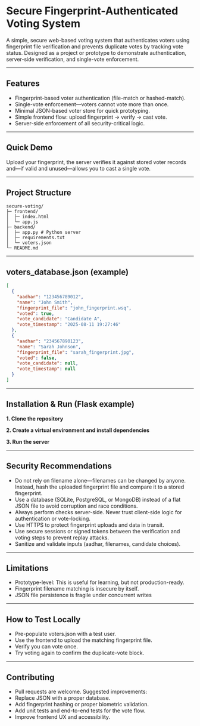 # Secure Fingerprint-Authenticated Voting System

A simple, secure web-based voting system that authenticates voters using fingerprint file verification and prevents duplicate votes by tracking vote status. Designed as a project or prototype to demonstrate authentication, server-side verification, and single-vote enforcement.

---

## Features
- Fingerprint-based voter authentication (file-match or hashed-match).
- Single-vote enforcement—voters cannot vote more than once.
- Minimal JSON-based voter store for quick prototyping.
- Simple frontend flow: upload fingerprint → verify → cast vote.
- Server-side enforcement of all security-critical logic.

---

## Quick Demo
Upload your fingerprint, the server verifies it against stored voter records and—if valid and unused—allows you to cast a single vote.

---

## Project Structure
```plaintext
secure-voting/
├─ frontend/
│  ├─ index.html
│  └─ app.js
├─ backend/
│  ├─ app.py # Python server
│  ├─ requirements.txt
│  └─ voters.json
└─ README.md
```
---

## voters_database.json (example)
```json
[
  {
    "aadhar": "123456789012",
    "name": "John Smith",
    "fingerprint_file": "john_fingerprint.wsq",
    "voted": true,
    "vote_candidate": "Candidate A",
    "vote_timestamp": "2025-08-11 19:27:46"
  },
  {
    "aadhar": "234567890123",
    "name": "Sarah Johnson",
    "fingerprint_file": "sarah_fingerprint.jpg",
    "voted": false,
    "vote_candidate": null,
    "vote_timestamp": null
  }
]
```
---

## Installation & Run (Flask example)

**1. Clone the repository**

**2. Create a virtual environment and install dependencies**

**3. Run the server**

---
## Security Recommendations

- Do not rely on filename alone—filenames can be changed by anyone. Instead, hash the uploaded fingerprint file and compare it to a stored fingerprint.
- Use a database (SQLite, PostgreSQL, or MongoDB) instead of a flat JSON file to avoid corruption and race conditions.
- Always perform checks server-side. Never trust client-side logic for authentication or vote-locking.
- Use HTTPS to protect fingerprint uploads and data in transit.
- Use secure sessions or signed tokens between the verification and voting steps to prevent replay attacks.
- Sanitize and validate inputs (aadhar, filenames, candidate choices).
---

## Limitations
- Prototype-level: This is useful for learning, but not production-ready.
- Fingerprint filename matching is insecure by itself.
- JSON file persistence is fragile under concurrent writes

---

## How to Test Locally
- Pre-populate voters.json with a test user.
- Use the frontend to upload the matching fingerprint file.
- Verify you can vote once.
- Try voting again to confirm the duplicate-vote block.

---

## Contributing
- Pull requests are welcome. Suggested improvements:
- Replace JSON with a proper database.
- Add fingerprint hashing or proper biometric validation.
- Add unit tests and end-to-end tests for the vote flow.
- Improve frontend UX and accessibility.
